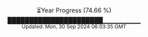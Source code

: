 <p align="center">
⏳Year Progress (74.66 %)<br>
██████████████████████▁▁▁▁▁▁▁▁ <br>
<sub>Updated: Mon, 30 Sep 2024 06:03:35 GMT</sub>
</p>

